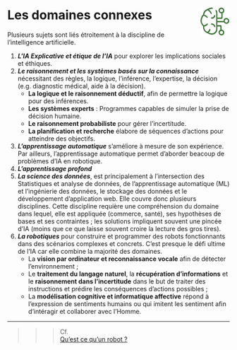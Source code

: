 # **Les domaines connexes** <a href="../../../"><img src="https://github.com/MiKL5/BI/raw/master/assets/bi.svg" alt="Les intelligences artificielles" align="right" height="64px"></a></h1>
Plusieurs sujets sont liés étroitement à la discipline de l’intelligence artificielle.

1. _**L’IA Explicative et étique de l’IA**_ pour explorer les implications sociales et éthiques.
2. _**Le raisonnement et les systèmes basés sur la connaissance**_ nécessitant des règles, la logique, l’inférence, l’expertise, la décision (e.g. diagnostic médical, aide à la décision).
    * **La logique et le raisonnement déductif**, afin de permettre la logique pour des inférences.
    * **Les systèmes experts** : Programmes capables de simuler la prise de décision humaine.
    * **Le raisonnement probabiliste** pour gérer l’incertitude.
    * **La planification et recherche** élabore de séquences d’actions pour atteindre des objectifs.
3. _**L’apprentissage automatique**_ s’améliore à mesure de son expérience.
    Par ailleurs, l’apprentissage automatique permet d’aborder beacoup de problèmes d’IA en robotique.
4. _**L’apprentissage profond**_
5. _**La science des données**_, est principalement à l’intersection des Statistiques et analyse de données, de l’apprentissage automatique (ML) et l’ingénierie des données, le stockage des données et le développement d’application web. Elle couvre donc plusieurs disciplines. Cette discipline requière une compréhension du domaine dans lequel, elle est appliquée (commerce, santé), ses hypothèses de bases et ses contraintes ; les solutions impliquent souvent une pincée d’IA (moins que ce que laisse souvent croire la lecture des gros tires).
6. _**La robotiques**_ pour construire et programmer des robots fonctionnants dans des scénarios complexes et concrets. C’est presque le défi ultime de l’IA car elle combine la majorité des domaines.
    * La **vision par ordinateur et reconnaissance vocale** afin de détecter l’environnement ;
    * Le **traitement du langage naturel**, la **récupération d’informations** et le **raisonnement dans l’incertitude**  dans le but de traiter des instructions et prédire les conséquences d’actions possibles ;
    * La **modélisation cognitive et informatique affective** répond à l’expression de sentiments humains ou qui imitent les sentiment afin d’intéragir et collaborer avec l’Homme. 

___
>>>Cf.  
[Qu’est ce qu’un robot ?](https://github.com/MiKL5/robotics/blob/masterdocs/define)